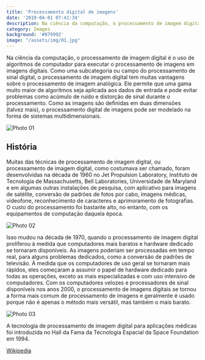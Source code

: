```yaml
---
title: 'Processamento digital de imagens'
date: '2019-04-01 07:41:34' 
description: Na ciência da computação, o processamento de imagem digital é o uso de algoritmos de computador para executar o processamento de imagens em imagens digitais.
category: Images
background: '#079992'
image: "/assets/img/01.jpg"
---
```


Na ciência da computação, o processamento de imagem digital é o uso de algoritmos de computador para executar o processamento de imagens em imagens digitais. Como uma subcategoria ou campo do processamento de sinal digital, o processamento de imagem digital tem muitas vantagens sobre o processamento de imagem analógica. Ele permite que uma gama muito maior de algoritmos seja aplicada aos dados de entrada e pode evitar problemas como acúmulo de ruído e distorção de sinal durante o processamento. Como as imagens são definidas em duas dimensões (talvez mais), o processamento digital de imagens pode ser modelado na forma de sistemas multidimensionais.

![Photo 01](/assets/img/01.jpg)

## História

Muitas das técnicas de processamento de imagem digital, ou processamento de imagem digital, como costumava ser chamado, foram desenvolvidas na década de 1960 no Jet Propulsion Laboratory, Instituto de Tecnologia de Massachusetts, Bell Laboratories, Universidade de Maryland e em algumas outras instalações de pesquisa, com aplicativo para imagens de satélite, conversão de padrões de fotos por cabo, imagens médicas, videofone, reconhecimento de caracteres e aprimoramento de fotografias. O custo do processamento foi bastante alto, no entanto, com os equipamentos de computação daquela época.

![Photo 02](/assets/img/02.jpg)

Isso mudou na década de 1970, quando o processamento de imagem digital proliferou à medida que computadores mais baratos e hardware dedicado se tornaram disponíveis. As imagens poderiam ser processadas em tempo real, para alguns problemas dedicados, como a conversão de padrões de televisão. À medida que os computadores de uso geral se tornaram mais rápidos, eles começaram a assumir o papel de hardware dedicado para todas as operações, exceto as mais especializadas e com uso intensivo de computadores. Com os computadores velozes e processadores de sinal disponíveis nos anos 2000, o processamento de imagens digitais se tornou a forma mais comum de processamento de imagens e geralmente é usado porque não é apenas o método mais versátil, mas também o mais barato.

![Photo 03](/assets/img/03.jpg)

A tecnologia de processamento de imagem digital para aplicações médicas foi introduzida no Hall da Fama da Tecnologia Espacial da Space Foundation em 1994.

[Wikipedia](https://en.wikipedia.org/wiki/Digital_image_processing)